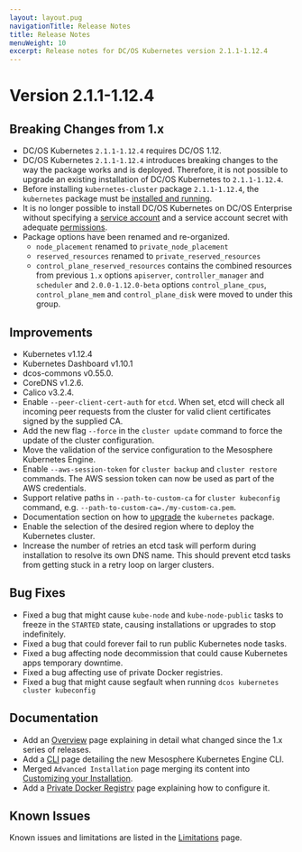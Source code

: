 ```yaml
---
layout: layout.pug
navigationTitle: Release Notes
title: Release Notes
menuWeight: 10
excerpt: Release notes for DC/OS Kubernetes version 2.1.1-1.12.4
---
```


<!-- This source repo for this topic is https://github.com/mesosphere/dcos-kubernetes-cluster -->

# Version 2.1.1-1.12.4

## Breaking Changes from 1.x

* DC/OS Kubernetes `2.1.1-1.12.4` requires DC/OS 1.12.
* DC/OS Kubernetes `2.1.1-1.12.4` introduces breaking changes to the way the package works and is deployed.
  Therefore, it is not possible to upgrade an existing installation of DC/OS Kubernetes to `2.1.1-1.12.4`.
* Before installing `kubernetes-cluster` package `2.1.1-1.12.4`, the `kubernetes` package must be [installed and running](/services/kubernetes/2.1.1-1.12.4/getting-started/installing-mke/).
* It is no longer possible to install DC/OS Kubernetes on DC/OS Enterprise without specifying a [service account](/1.12/security/ent/service-auth/) and a service account secret with adequate [permissions](/1.12/security/ent/perms-reference/).
* Package options have been renamed and re-organized.
  * `node_placement` renamed to `private_node_placement`
  * `reserved_resources` renamed to `private_reserved_resources`
  * `control_plane_reserved_resources` contains the combined resources from previous `1.x` options `apiserver`, `controller_manager` and `scheduler` and `2.0.0-1.12.0-beta` options `control_plane_cpus`, `control_plane_mem` and `control_plane_disk` were moved to under this group.

## Improvements

* Kubernetes v1.12.4
* Kubernetes Dashboard v1.10.1
* dcos-commons v0.55.0.
* CoreDNS v1.2.6.
* Calico v3.2.4.
* Enable `--peer-client-cert-auth` for `etcd`. When set, etcd will check all incoming peer requests from the cluster for valid client certificates signed by the supplied CA.
* Add the new flag `--force` in the `cluster update` command to force the update of the cluster configuration.
* Move the validation of the service configuration to the Mesosphere Kubernetes Engine.
* Enable `--aws-session-token` for `cluster backup` and `cluster restore` commands. The AWS session token can now be used as part of the AWS credentials.
* Support relative paths in `--path-to-custom-ca` for `cluster kubeconfig` command, e.g. `--path-to-custom-ca=./my-custom-ca.pem`.
* Documentation section on how to [upgrade](/services/kubernetes/2.1.1-1.12.4/operations/upgrade/#Mesosphere-Kubernetes-Engine) the `kubernetes` package.
* Enable the selection of the desired region where to deploy the Kubernetes cluster.
* Increase the number of retries an etcd task will perform during installation to resolve its own DNS name. This should prevent etcd tasks from getting stuck in a retry loop on larger clusters.

## Bug Fixes

* Fixed a bug that might cause `kube-node` and `kube-node-public` tasks to freeze in the `STARTED` state, causing installations or upgrades to stop indefinitely.
* Fixed a bug that could forever fail to run public Kubernetes node tasks.
* Fixed a bug affecting node decommission that could cause Kubernetes apps temporary downtime.
* Fixed a bug affecting use of private Docker registries.
* Fixed a bug that might cause segfault when running `dcos kubernetes cluster kubeconfig`

## Documentation

* Add an [Overview](/services/kubernetes/2.1.1-1.12.4/overview/) page explaining in detail what changed since the 1.x series of releases.
* Add a [CLI](/services/kubernetes/2.1.1-1.12.4/cli/) page detailing the new Mesosphere Kubernetes Engine CLI.
* Merged `Advanced Installation` page merging its content into [Customizing your Installation](/services/kubernetes/2.1.1-1.12.4/operations/customizing-install/).
* Add a [Private Docker Registry](/services/kubernetes/2.1.1-1.12.4/operations/private-docker-registry/) page explaining how to configure it.

## Known Issues

Known issues and limitations are listed in the [Limitations](/services/kubernetes/2.1.1-1.12.4/limitations/) page.
